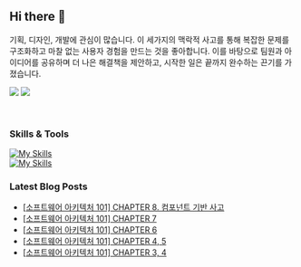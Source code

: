 ## Hi there 👋

기획, 디자인, 개발에 관심이 많습니다. 이 세가지의 맥락적 사고를 통해 복잡한 문제를 구조화하고 마찰 없는 사용자 경험을 만드는 것을 좋아합니다. 이를 바탕으로 팀원과 아이디어를 공유하며 더 나은 해결책을 제안하고, 시작한 일은 끝까지 완수하는 끈기를 가졌습니다.

<a href="https://hits.seeyoufarm.com"><img src="https://hits.seeyoufarm.com/api/count/incr/badge.svg?url=https%3A%2F%2Fgithub.com%2Fhyeonsunny%2Fhit-counter&count_bg=%235FBC70&title_bg=%23726F6F&icon=&icon_color=%23E18888&title=hits&edge_flat=false"/></a>
<a href="mailto:hisunny4036@gmail.com"><img src="https://img.shields.io/badge/-hisunny4036@gmail.com-c14438?style=flat&logo=Gmail&logoColor=white&link=mailto:hisunny4036@gmail.com"/></a>

<br>

### Skills & Tools
[![My Skills](https://skillicons.dev/icons?i=java,spring,js,html,git,mysql,idea,linux)](https://skillicons.dev) <br>
[![My Skills](https://skillicons.dev/icons?i=figma,ps,ai)](https://skillicons.dev) <br> 


### Latest Blog Posts

- [[소프트웨어 아키텍처 101] CHAPTER 8. 컴포넌트 기반 사고](https://hyeonsunnny.tistory.com/7)
- [[소프트웨어 아키텍처 101] CHAPTER 7](https://hyeonsunnny.tistory.com/6)
- [[소프트웨어 아키텍처 101] CHAPTER 6](https://hyeonsunnny.tistory.com/5)
- [[소프트웨어 아키텍처 101] CHAPTER 4, 5](https://hyeonsunnny.tistory.com/4)
- [[소프트웨어 아키텍처 101] CHAPTER 3, 4](https://hyeonsunnny.tistory.com/3)

